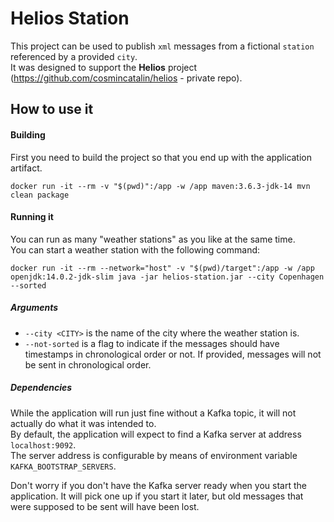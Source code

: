 # Helios Station

This project can be used to publish `xml` messages from a fictional `station` referenced by a provided `city`.  
It was designed to support the **Helios** project (https://github.com/cosmincatalin/helios - private repo).

## How to use it

#### Building

First you need to build the project so that you end up with the application artifact.

`docker run -it --rm -v "$(pwd)":/app -w /app maven:3.6.3-jdk-14 mvn clean package`

#### Running it

You can run as many "weather stations" as you like at the same time.  
You can start a weather station with the following command:

`docker run -it --rm --network="host" -v "$(pwd)/target":/app -w /app openjdk:14.0.2-jdk-slim java -jar helios-station.jar --city Copenhagen --sorted`

##### Arguments

* `--city <CITY>` is the name of the city where the weather station is.
* `--not-sorted` is a flag to indicate if the messages should have timestamps in chronological order or not.
If provided, messages will not be sent in chronological order.


##### Dependencies

While the application will run just fine without a Kafka topic, it will not actually do what it was intended to.  
By default, the application will expect to find a Kafka server at address `localhost:9092`.  
The server address is configurable by means of environment variable `KAFKA_BOOTSTRAP_SERVERS`. 

Don't worry if you don't have the Kafka server ready when you start the application.
It will pick one up if you start it later, but old messages that were supposed to be sent will have been lost.
